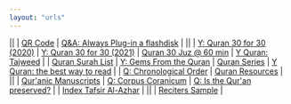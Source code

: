 ```yaml
---
layout: "urls"
---
```


||
| [QR Code](https://www.qrstuff.com/) | [Q&A: Always Plug-in a flashdisk](https://askleo.com/flash-drive-plugged-in/) |
||
| [Y: Quran 30 for 30 (2020)](https://www.youtube.com/playlist?list=PLQ02IYL5pmhGHDXALfwRLA7EvEV-z_ryD) | [Y: Quran 30 for 30 (2021)](https://www.youtube.com/playlist?list=PLQ02IYL5pmhHd0H-Megw6yFxptUOh3rEQ) | [Quran 30 Juz @ 60 min](https://quran.regex.com) | [Y Quran: Tajweed](https://www.youtube.com/watch?v=oC_LBcbNCPM&list=PL6TlMIZ5ylgoA27YCmZYMCQCX7EUkfyHp) |
| [Quran Surah List](https://rms46.vlsm.org/2/230.pdf) | [Y: Gems From the Quran](https://www.youtube.com/watch?v=_7-6zdRtzhA&list=PLHJNuhNCF4Nn0sDyeXCSS7a2CT5F0Z9fV&index=1) | [Quran Series](https://www.youtube.com/playlist?list=PLSCByKt3vw-aNLsBKQy1cdqhMxEDO8N9N) | [Y Quran: the best way to read](https://youtu.be/579SnxvDv58) | 
| [Q: Chronological Order](https://wikiislam.net/wiki/Chronological_Order_of_the_Qur'an) | [Quran Resources](https://bit.ly/381zKPj) |
||
| [Qur'anic Manuscripts](https://www.islamic-awareness.org/quran/text/mss/) | [Q: Corpus Coranicum](https://corpuscoranicum.de/en) | [Q: Is the Qur'an preserved?](https://youtu.be/ancam0X4Bf0) |
| [Index Tafsir Al-Azhar](https://sdnbhd.github.io/indexquran/) |
||
| [Reciters Sample](https://sdnbhd.github.io/quran/) |


